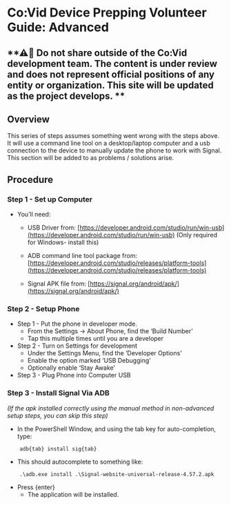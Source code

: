 # Co:Vid Device Prepping Volunteer Guide: Advanced

## **⚠🛑 Do not share outside of the Co:Vid development team. The content is under review and does not represent official positions of any entity or organization. This site will be updated as the project develops. **

## Overview

This series of steps assumes something went wrong with the steps above. It will use a command line tool on a desktop/laptop computer and a usb connection to the device to manually update the phone to work with Signal. This section will be added to as problems / solutions arise.

## Procedure

### Step 1 - Set up Computer
* You’ll need:
    * USB Driver from: [https://developer.android.com/studio/run/win-usb](https://developer.android.com/studio/run/win-usb) (Only required for Windows- install this)

    * ADB command line tool package from: [https://developer.android.com/studio/releases/platform-tools](https://developer.android.com/studio/releases/platform-tools)

    * Signal APK file from: [https://signal.org/android/apk/](https://signal.org/android/apk/)

### Step 2 - Setup Phone
* Step 1 - Put the phone in developer mode.
    * From the Settings -> About Phone, find the ‘Build Number’
    * Tap this multiple times until you are a developer
* Step 2 - Turn on Settings for development
    * Under the Settings Menu, find the ‘Developer Options’
    * Enable the option marked ‘USB Debugging’
    * Optionally enable ‘Stay Awake’
* Step 3 - Plug Phone into Computer USB

### Step 3 - Install Signal Via ADB
*(If the apk installed correctly using the manual method in non-advanced setup steps, you can skip this step)*
* In the PowerShell Window, and using the tab key for auto-completion, type:
```
    adb{tab} install sig{tab}
```
* This should autocomplete to something like:
```
    .\adb.exe install .\Signal-website-universal-release-4.57.2.apk
```
* Press {enter}
    * The application will be installed.

